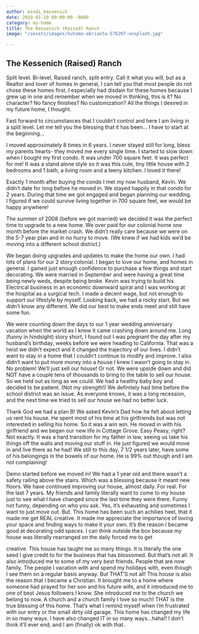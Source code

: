 ```yaml
---
author: mindi_kessenich
date: 2019-01-10 00:00:00 -0600
category: my-home
title: The Kessenich (Raised) Ranch
image: "/assets/images/hutomo-abrianto-576207-unsplash.jpg"

---
```

## The Kessenich (Raised) Ranch 

Split level. Bi-level, Raised ranch, split entry. Call it what you will, but as a Realtor and lover of homes in general, I can tell you that most people do not chose these homes first. I especially had disdain for these homes because I grew up in one and remember when we moved in thinking, this is it? No character? No fancy finishes? No customization? All the things I desired in my future home, I thought. 

 Fast forward to circumstances that I couldn’t control and here I am living in a split level. Let me tell you the blessing that it has been... I have to start at the beginning...

I moved approximately 8 times in 6 years. I never stayed still for long, bless my parents hearts- they moved me every single time. I started to slow down when I bought my first condo. It was under 700 square feet. It was perfect for me! It was a stand alone style so it was this cute, tiny little house with 2 bedrooms and 1 bath, a living room and a teeny kitchen. I loved it there!

Exactly 1 month after buying the condo I met my now husband, Kevin. We didn’t date for long before he moved in. We stayed happily in that condo for 2 years. During that time we got engaged and began planning our wedding. I figured if we could survive living together in 700 square feet, we would be happy anywhere! 

The summer of 2008 (before we got married) we decided it was the perfect time to upgrade to a new home. We over paid for our colonial home one month before the market crash. We didn’t really care because we were on the 5-7 year plan and in no hurry to move. (We knew if we had kids we’d be moving into a different school district.) 

We began doing upgrades and updates to make the home our own. I had lots of plans for our 2 story colonial. I began to love our home, and homes in general. I gained just enough confidence to purchase a few things and start decorating. We were married in September and were having a great time being newly weds, despite being broke. Kevin was trying to build his Electrical business in an economic downward spiral and I was working at the hospital as a surgical tech. I made a decent wage, but not enough to support our lifestyle by myself. Looking back, we had a rocky start. But we didn’t know any different. We did our best to make ends meet and still have some fun.

 We were counting down the days to our 1 year wedding anniversary vacation when the world as I knew it came crashing down around me. Long (funny in hindsight) story short, I found out I was pregnant the day after my husband’s birthday, weeks before we were heading to California. That was a twist we didn’t expect and it changed the trajectory of our lives. I didn’t want to stay in a home that I couldn’t continue to modify and improve.  I also didn’t want to put more money into a house I knew I wasn’t going to stay in. No problem! We’ll just sell our house! Or not. We were upside down and did NOT have a couple tens of thousands to bring to the table to sell our house. So we held out as long as we could. We had a healthy baby boy and decided to be patient. (Not my strength!) We definitely had time before the school district was an issue. As everyone knows, it was a long recession, and the next time we tried to sell our house we had no better luck. 

Thank God we had a plan B! We asked Kevin’s Dad how he felt about letting us rent his house. He spent most of his time at his girlfriends but was not interested in selling his home. So it was a win win. He moved in with his girlfriend and we began our new life in Cottage Grove. Easy Peasy, right? Not exactly. It was a hard transition for my father in law, seeing us take his things off the walls and moving our stuff in. He just figured we would move in and live there as he had! We still to this day, 7 1/2 years later, have some of his belongings in the bowels of our home. He is 99% out though and I am not complaining!

 Demo started before we moved in! We had a 1 year old and there wasn’t a safety railing above the stairs. Which was a blessing because it meant new floors. We have continued improving our house, almost daily. For real. For the last 7 years. My friends and family literally want to come to my house just to see what I have changed since the last time they were there. Funny not funny, depending on who you ask. Yes, it’s exhausting and sometimes I want to just move out. But. This home has been such an achilies heel, that it made me get REAL creative. It made me appreciate the importance of loving your space and finding ways to make it your own. It’s the reason I became good at decorating odd spaces. I can think outside the box because my house was literally rearranged on the daily forced me to get 

creative. This house has taught me so many things. It is literally the one seed I give credit to for the business that has blossomed. But that’s not all. It also introduced me to some of my very best friends. People that are now family. The people I vacation with and spend my holidays with, even though I see them on a regular basis anyway. But THAT’S not all! This house is also the reason that I became a Christian. It brought me to a home where someone had prayed for her son and his future wife, and it introduced me to one of best Jesus followers I know. She introduced me to the church we belong to now. A church and a church family I love so much! THAT is the true blessing of this home. That’s what I remind myself when I’m frustrated with our entry or the small dirty old garage. This home has changed my life in so many ways. I have also changed IT in so many ways...haha!! I don’t think it’ll ever end, and I am (finally) ok with that. 